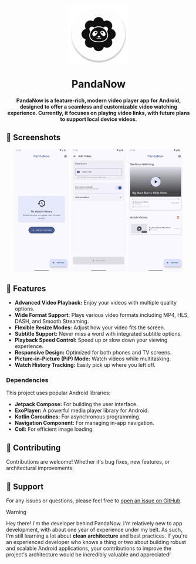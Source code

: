 <div align="center">
  <img src="app/src/main/res/mipmap-xxxhdpi/ic_launcher_round.webp", width=160 height=160  align="center">

# PandaNow 

**PandaNow is a feature-rich, modern video player app for Android, designed to offer a seamless and customizable video watching experience. Currently, it focuses on playing video links, with future plans to support local device videos.**

</div>

## 📱 Screenshots

<div align="center">
<div>
  <img src="art/phoneScreenshots/1.png", width="30%">
  <img src="art/phoneScreenshots/2.png", width="30%">
  <img src="art/phoneScreenshots/3.png", width="30%">
</div>
</div>

## 🌟 Features

* **Advanced Video Playback:** Enjoy your videos with multiple quality options.
* **Wide Format Support:** Plays various video formats including MP4, HLS, DASH, and Smooth Streaming.
* **Flexible Resize Modes:** Adjust how your video fits the screen.
* **Subtitle Support:** Never miss a word with integrated subtitle options.
* **Playback Speed Control:** Speed up or slow down your viewing experience.
* **Responsive Design:** Optimized for both phones and TV screens.
* **Picture-in-Picture (PiP) Mode:** Watch videos while multitasking.
* **Watch History Tracking:** Easily pick up where you left off.

### Dependencies
This project uses popular Android libraries:
* **Jetpack Compose:** For building the user interface.
* **ExoPlayer:** A powerful media player library for Android.
* **Kotlin Coroutines:** For asynchronous programming.
* **Navigation Component:** For managing in-app navigation.
* **Coil:** For efficient image loading.

## 🤝 Contributing
Contributions are welcome! Whether it's bug fixes, new features, or architectural improvements.


## 📧 Support
For any issues or questions, please feel free to [open an issue on GitHub](https://github.com/itsallan/PandaNow/issues).

>[!Warning]
>
>Hey there! I'm the developer behind PandaNow. I'm relatively new to app development, with about one year of experience under my belt. As such, I'm still learning a lot about **clean architecture** and best practices. If you're an experienced developer who knows a thing or two about building robust and scalable Android applications, your contributions to improve the project's architecture would be incredibly valuable and appreciated!
